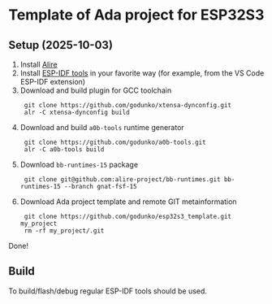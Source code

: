 # Template of Ada project for ESP32S3

## Setup (2025-10-03)

1. Install [Alire](https://alire.ada.dev/)
2. Install [ESP-IDF tools](https://docs.espressif.com/projects/esp-idf/en/stable/esp32/get-started/index.html) in your favorite way (for example, from the VS Code ESP-IDF extension)
3. Download and build plugin for GCC toolchain
   ```
    git clone https://github.com/godunko/xtensa-dynconfig.git
    alr -C xtensa-dynconfig build
   ```
4. Download and build `a0b-tools` runtime generator
   ```
    git clone https://github.com/godunko/a0b-tools.git
    alr -C a0b-tools build
   ```
5. Download `bb-runtimes-15` package
   ```
    git clone git@github.com:alire-project/bb-runtimes.git bb-runtimes-15 --branch gnat-fsf-15
   ```
6. Download Ada project template and remote GIT metainformation
   ```
    git clone https://github.com/godunko/esp32s3_template.git my_project
    rm -rf my_project/.git
   ```

Done!

## Build

To build/flash/debug regular ESP-IDF tools should be used.
